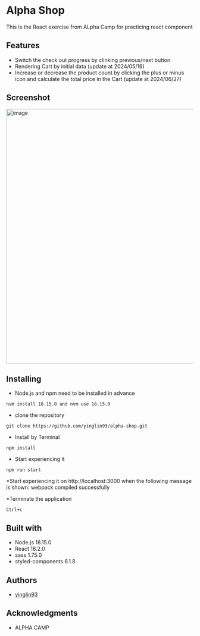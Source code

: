 # Alpha Shop

This is the React exercise from ALpha Camp for practicing react component

## Features

* Switch the check out progress by clinking previous/next button
* Rendering Cart by initial data (update at 2024/05/16)
* Increase or decrease the product count by clicking the plus or minus icon and calculate the total price in the Cart (update at 2024/06/27)

## Screenshot

<img width="684" alt="image" src="https://github.com/yinglin93/alpha-shop/assets/152006237/0e70688c-f082-48e3-9989-fec081a9b0f1">





## Installing

* Node.js and npm need to be installed in advance
```
nvm install 18.15.0 and nvm use 18.15.0
```

* clone the repository
```
git clone https://github.com/yinglin93/alpha-shop.git
```

* Install by Terminal
```
npm install
```

* Start experiencing it
```
npm run start
```

*Start experiencing it on http://localhost:3000 when the following message is shown: webpack compiled successfully

*Terminate the application
```
Ctrl+c
```

## Built with
* Node.js 18.15.0
* React 18.2.0
* sass 1.75.0
* styled-components 6.1.8


## Authors

* [yinglin93](https://github.com/yinglin93)

## Acknowledgments

* ALPHA CAMP

